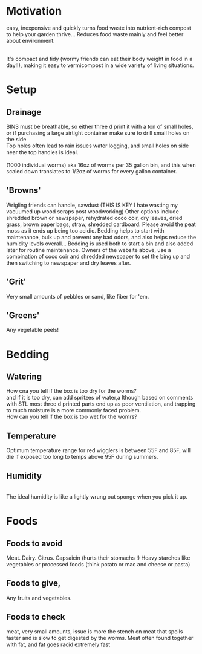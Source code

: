 # Motivation
easy, inexpensive and quickly turns food waste into nutrient-rich compost to help your garden thrive... Reduces food waste mainly and feel better about environment.

<br> It's compact and tidy (wormy friends can eat their body weight in food in a day!!), making it easy to vermicompost in a wide variety of living situations.

# Setup
## Drainage
BINS must be breathable, so either three d print it with a ton of small holes, or if purchasing a large airtight container make sure to drill small holes on the side
<br> Top holes often lead to rain issues water logging, and small holes on side near the top handles is ideal.
<br>
<br> (1000 individual worms) aka 16oz of worms per 35 gallon bin, and this when scaled down translates to 1/2oz of worms for every gallon container. 

## 'Browns'
Wrigling friends can handle, sawdust (THIS IS KEY I hate wasting my vacuumed up wood scraps post woodworking) Other options include shredded brown or newspaper, rehydrated coco coir, dry leaves, dried grass, brown paper bags, straw, shredded cardboard.
Please avoid the peat moss as it ends up being too acidic. Bedding helps to start with maintenance, bulk up and prevent any bad odors, and also helps reduce the humidity levels overall... 
Bedding is used both to start a bin and also added later for routine maintenance. Owners of the website above, use a combination of coco coir and shredded newspaper to set the bing up and then switching to newspaper and dry leaves after. 

## 'Grit'
Very small amounts of pebbles or sand, like fiber for 'em. 

## 'Greens'
Any vegetable peels!



# Bedding
## Watering
How cna you tell if the box is too dry for the worms? 
<br> and if it is too dry, can add spritzes of water,a lthough based on comments with STL most three d printed parts end up as poor ventilation,  and trapping to much moisture is a more commonly faced problem. 
<br> How can you tell if the box is too wet for the womrs?
## Temperature
Optimum temperature range for red wigglers is between 55F and 85F, will die if exposed too long to temps above 95F during summers.  

## Humidity
<br> The ideal humidity is like a lightly wrung out sponge when you pick it up. 

# Foods
## Foods to avoid
Meat. Dairy. Citrus. Capsaicin (hurts their stomachs !) Heavy starches like vegetables or processed foods (think potato or mac and cheese or pasta)  

## Foods to give, 
Any fruits and vegetables.

## Foods to check
meat, very small amounts, issue is more the stench on meat that spoils faster and is slow to get digested by the worms.
Meat often found together with fat, and fat goes racid extremely fast

